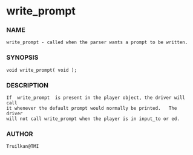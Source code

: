 # write_prompt

### NAME

    write_prompt - called when the parser wants a prompt to be written.

### SYNOPSIS

    void write_prompt( void );

### DESCRIPTION

    If  write_prompt  is present in the player object, the driver will call
    it whenever the default prompt would normally be printed.   The  driver
    will not call write_prompt when the player is in input_to or ed.

### AUTHOR

    Truilkan@TMI

